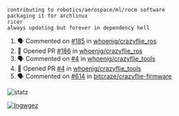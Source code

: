 ```
contributing to robotics/aerospace/ml/rocm software
packaging it for archlinux
ricer
always updating but forever in dependency hell
```

<!--START_SECTION:activity-->
1. 🗣 Commented on [#185](https://github.com//whoenig/crazyflie_ros/issues/185) in [whoenig/crazyflie_ros](https://github.com//whoenig/crazyflie_ros)
2. 💪 Opened PR [#186](https://github.com//whoenig/crazyflie_ros/pull/186) in [whoenig/crazyflie_ros](https://github.com//whoenig/crazyflie_ros)
3. 🗣 Commented on [#4](https://github.com//whoenig/crazyflie_tools/issues/4) in [whoenig/crazyflie_tools](https://github.com//whoenig/crazyflie_tools)
4. 💪 Opened PR [#4](https://github.com//whoenig/crazyflie_tools/pull/4) in [whoenig/crazyflie_tools](https://github.com//whoenig/crazyflie_tools)
5. 🗣 Commented on [#614](https://github.com//bitcraze/crazyflie-firmware/issues/614) in [bitcraze/crazyflie-firmware](https://github.com//bitcraze/crazyflie-firmware)
<!--END_SECTION:activity-->


![statz](https://github-readme-stats.vercel.app/api?username=acxz&include_all_commits=true&show_icons=true)

[![lngwgez](https://github-readme-stats.vercel.app/api/top-langs/?username=acxz&layout=compact)](https://github.com/acxz/github-readme-stats)


<!--
**acxz/acxz** is a ✨ _special_ ✨ repository because its `README.md` (this file) appears on your GitHub profile.

Here are some ideas to get you started:

- 🔭 I’m currently working on ...
- 🌱 I’m currently learning ...
- 👯 I’m looking to collaborate on ...
- 🤔 I’m looking for help with ...
- 💬 Ask me about ...
- 📫 How to reach me: ...
- 😄 Pronouns: ...
- ⚡ Fun fact: ...
-->
